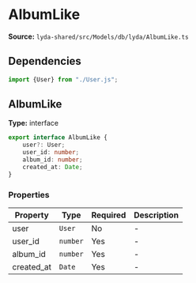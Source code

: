 # AlbumLike

**Source:** `lyda-shared/src/Models/db/lyda/AlbumLike.ts`

## Dependencies

```typescript
import {User} from "./User.js";
```

## AlbumLike

**Type:** interface

```typescript
export interface AlbumLike {
    user?: User;
    user_id: number;
    album_id: number;
    created_at: Date;
}
```

### Properties

| Property | Type | Required | Description |
|----------|------|----------|-------------|
| user | `U​s​e​r` | No | - |
| user_id | `number` | Yes | - |
| album_id | `number` | Yes | - |
| created_at | `D​a​t​e` | Yes | - |

